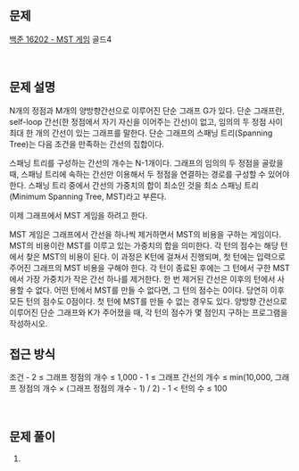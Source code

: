 ## 문제
[백준 16202 - MST 게임](https://www.acmicpc.net/problem/16202)
골드4 

<br>


## 문제 설명
N개의 정점과 M개의 양방향간선으로 이루어진 단순 그래프 G가 있다. 단순 그래프란, self-loop 간선(한 정점에서 자기 자신을 이어주는 간선)이 없고, 임의의 두 정점 사이 최대 한 개의 간선이 있는 그래프를 말한다. 단순 그래프의 스패닝 트리(Spanning Tree)는 다음 조건을 만족하는 간선의 집합이다.

스패닝 트리를 구성하는 간선의 개수는 N-1개이다.
그래프의 임의의 두 정점을 골랐을 때, 스패닝 트리에 속하는 간선만 이용해서 두 정점을 연결하는 경로를 구성할 수 있어야 한다.
스패닝 트리 중에서 간선의 가중치의 합이 최소인 것을 최소 스패닝 트리(Minimum Spanning Tree, MST)라고 부른다.

이제 그래프에서 MST 게임을 하려고 한다.

MST 게임은 그래프에서 간선을 하나씩 제거하면서 MST의 비용을 구하는 게임이다. MST의 비용이란 MST를 이루고 있는 가중치의 합을 의미한다. 각 턴의 점수는 해당 턴에서 찾은 MST의 비용이 된다. 
이 과정은 K턴에 걸쳐서 진행되며, 첫 턴에는 입력으로 주어진 그래프의 MST 비용을 구해야 한다.
각 턴이 종료된 후에는 그 턴에서 구한 MST에서 가장 가중치가 작은 간선 하나를 제거한다.
한 번 제거된 간선은 이후의 턴에서 사용할 수 없다.
어떤 턴에서 MST를 만들 수 없다면, 그 턴의 점수는 0이다. 당연히 이후 모든 턴의 점수도 0점이다. 첫 턴에 MST를 만들 수 없는 경우도 있다.
양방향 간선으로 이루어진 단순 그래프와 K가 주어졌을 때, 각 턴의 점수가 몇 점인지 구하는 프로그램을 작성하시오.
<br>


## 접근 방식

조건
    - 2 ≤ 그래프 정점의 개수 ≤ 1,000
    - 1 ≤ 그래프 간선의 개수 ≤ min(10,000, 그래프 정점의 개수 × (그래프 정점의 개수 - 1) / 2)
    - 1 < 턴의 수 ≤ 100

<br>


## 문제 풀이

1. 

<br>

```java

```
